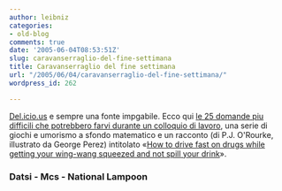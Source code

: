 ```yaml
---
author: leibniz
categories:
- old-blog
comments: true
date: '2005-06-04T08:53:51Z'
slug: caravanserraglio-del-fine-settimana
title: Caravanserraglio del fine settimana
url: "/2005/06/04/caravanserraglio-del-fine-settimana/"
wordpress_id: 262

---
```

[Del.icio.us](https://del.icio.us/) e sempre una fonte impgabile. Ecco qui [le 25 domande piu difficili che potrebbero farvi durante un colloquio di lavoro](https://www.datsi.fi.upm.es/%7Efrosal/docs/25mdq.html), una serie di giochi e umorismo a sfondo matematico e un racconto (di P.J. O'Rourke, illustrato da George Perez) intitolato «[How to drive fast on drugs
while getting your wing-wang squeezed and not spill your drink](https://www.nationallampoon.com/flashbacks/how2/how2.html)».  



### Datsi - Mcs - National Lampoon  

 
